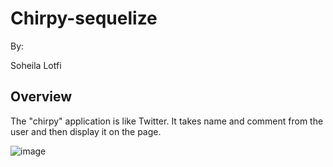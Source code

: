 # Chirpy-sequelize

By:

Soheila Lotfi

## Overview

The "chirpy" application is like Twitter. It takes name and comment from the user and then display it on the page.


![image](https://user-images.githubusercontent.com/49765334/64120209-949ba800-cd69-11e9-8b7e-6408b3d50a74.png)


